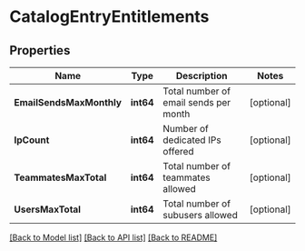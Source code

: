 # CatalogEntryEntitlements

## Properties

Name | Type | Description | Notes
------------ | ------------- | ------------- | -------------
**EmailSendsMaxMonthly** | **int64** | Total number of email sends per month |[optional] 
**IpCount** | **int64** | Number of dedicated IPs offered |[optional] 
**TeammatesMaxTotal** | **int64** | Total number of teammates allowed |[optional] 
**UsersMaxTotal** | **int64** | Total number of subusers allowed |[optional] 

[[Back to Model list]](../README.md#documentation-for-models) [[Back to API list]](../README.md#documentation-for-api-endpoints) [[Back to README]](../README.md)


